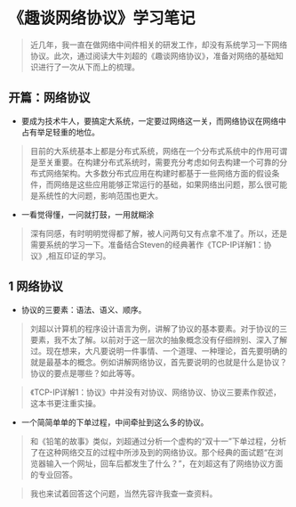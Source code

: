 # 《趣谈网络协议》学习笔记

> 近几年，我一直在做网络中间件相关的研发工作，却没有系统学习一下网络协议。此次，通过阅读大牛刘超的《趣谈网络协议》，准备对网络的基础知识进行了一次从下而上的梳理。

## 开篇：网络协议

* 要成为技术牛人，要搞定大系统，一定要过网络这一关，而网络协议在网络中占有举足轻重的地位。

> 目前的大系统基本上都是分布式系统，网络在一个分布式系统中的作用可谓是至关重要。在构建分布式系统时，需要充分考虑如何去构建一个可靠的分布式网络架构。大多数分布式应用在构建时都基于一些网络方面的假设条件，而网络是这些应用能够正常运行的基础，如果网络出问题，那么很可能是系统性的大问题，影响范围也更大。

* 一看觉得懂，一问就打鼓，一用就糊涂

> 深有同感，有时明明觉得都了解，被人问两句又有点拿不准了。所以，还是需要系统的学习一下。准备结合Steven的经典著作《TCP-IP详解1：协议》,相互印证的学习。

## 1 网络协议

* 协议的三要素：语法、语义、顺序。

> 刘超以计算机的程序设计语言为例，讲解了协议的基本要素。对于协议的三要素，我不太了解。以前对于这一层次的抽象概念没有仔细辨别、深入了解过。现在想来，大凡要说明一件事情、一个道理、一种理论，首先要明确的就是最基本的概念。例如讲解网络协议，首先要说明的也就是什么是协议？协议的要点是哪些？如此等等。

>《TCP-IP详解1：协议》中并没有对协议、网络协议、协议三要素作叙述，这本书更注重实操。

* 一个简简单单的下单过程，中间牵扯到这么多的协议。

> 和《铅笔的故事》类似，刘超通过分析一个虚构的“双十一”下单过程，分析了在这种网络交互的过程中所涉及到的网络协议。那个经典的面试题“在浏览器输入一个网址，回车后都发生了什么？”，在刘超这有了网络协议方面的专业回答。

> 我也来试着回答这个问题，当然先容许我查一查资料。

> 




